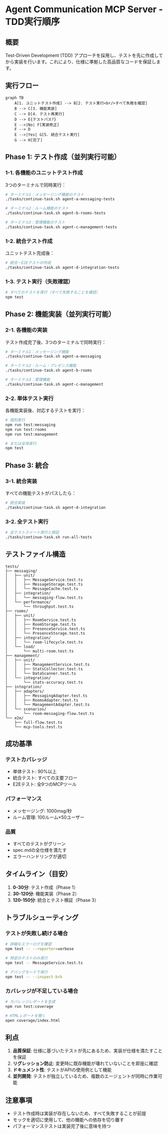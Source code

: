 # Agent Communication MCP Server - TDD実行順序

## 概要

Test-Driven Development (TDD) アプローチを採用し、テストを先に作成してから実装を行います。これにより、仕様に準拠した高品質なコードを保証します。

## 実行フロー

```mermaid
graph TB
    A[1. ユニットテスト作成] --> B[2. テスト実行<br/>すべて失敗を確認]
    B --> C[3. 機能実装]
    C --> D[4. テスト再実行]
    D --> E{テストパス?}
    E -->|No| F[実装修正]
    F --> D
    E -->|Yes| G[5. 統合テスト実行]
    G --> H[完了]
```

## Phase 1: テスト作成（並列実行可能）

### 1-1. 各機能のユニットテスト作成

3つのターミナルで同時実行：

```bash
# ターミナル1：メッセージング機能のテスト
./tasks/continue-task.sh agent-a-messaging-tests

# ターミナル2：ルーム機能のテスト
./tasks/continue-task.sh agent-b-rooms-tests

# ターミナル3：管理機能のテスト
./tasks/continue-task.sh agent-c-management-tests
```

### 1-2. 統合テスト作成

ユニットテスト完成後：

```bash
# 統合・E2Eテストの作成
./tasks/continue-task.sh agent-d-integration-tests
```

### 1-3. テスト実行（失敗確認）

```bash
# すべてのテストを実行（すべて失敗することを確認）
npm test
```

## Phase 2: 機能実装（並列実行可能）

### 2-1. 各機能の実装

テスト作成完了後、3つのターミナルで同時実行：

```bash
# ターミナル1：メッセージング機能
./tasks/continue-task.sh agent-a-messaging

# ターミナル2：ルーム・プレゼンス機能
./tasks/continue-task.sh agent-b-rooms

# ターミナル3：管理機能
./tasks/continue-task.sh agent-c-management
```

### 2-2. 単体テスト実行

各機能実装後、対応するテストを実行：

```bash
# 個別実行
npm run test:messaging
npm run test:rooms
npm run test:management

# または全体実行
npm test
```

## Phase 3: 統合

### 3-1. 統合実装

すべての機能テストがパスしたら：

```bash
# 統合実装
./tasks/continue-task.sh agent-d-integration
```

### 3-2. 全テスト実行

```bash
# 全テストスイート実行と検証
./tasks/continue-task.sh run-all-tests
```

## テストファイル構造

```
tests/
├── messaging/
│   ├── unit/
│   │   ├── MessageService.test.ts
│   │   ├── MessageStorage.test.ts
│   │   └── MessageCache.test.ts
│   ├── integration/
│   │   └── messaging-flow.test.ts
│   └── performance/
│       └── throughput.test.ts
├── rooms/
│   ├── unit/
│   │   ├── RoomService.test.ts
│   │   ├── RoomStorage.test.ts
│   │   ├── PresenceService.test.ts
│   │   └── PresenceStorage.test.ts
│   ├── integration/
│   │   └── room-lifecycle.test.ts
│   └── load/
│       └── multi-room.test.ts
├── management/
│   ├── unit/
│   │   ├── ManagementService.test.ts
│   │   ├── StatsCollector.test.ts
│   │   └── DataScanner.test.ts
│   └── integration/
│       └── stats-accuracy.test.ts
├── integration/
│   ├── adapters/
│   │   ├── MessagingAdapter.test.ts
│   │   ├── RoomsAdapter.test.ts
│   │   └── ManagementAdapter.test.ts
│   └── scenarios/
│       └── room-messaging-flow.test.ts
└── e2e/
    ├── full-flow.test.ts
    └── mcp-tools.test.ts
```

## 成功基準

### テストカバレッジ
- 単体テスト: 90%以上
- 統合テスト: すべての主要フロー
- E2Eテスト: 全9つのMCPツール

### パフォーマンス
- メッセージング: 1000msg/秒
- ルーム管理: 100ルーム×50ユーザー

### 品質
- すべてのテストがグリーン
- spec.mdの全仕様を満たす
- エラーハンドリングが適切

## タイムライン（目安）

1. **0-30分**: テスト作成（Phase 1）
2. **30-120分**: 機能実装（Phase 2）
3. **120-150分**: 統合とテスト検証（Phase 3）

## トラブルシューティング

### テストが失敗し続ける場合

```bash
# 詳細なエラーログを確認
npm test -- --reporter=verbose

# 特定のテストのみ実行
npm test -- MessageService.test.ts

# デバッグモードで実行
npm test -- --inspect-brk
```

### カバレッジが不足している場合

```bash
# カバレッジレポートを生成
npm run test:coverage

# HTMLレポートを開く
open coverage/index.html
```

## 利点

1. **品質保証**: 仕様に基づいたテストが先にあるため、実装が仕様を満たすことを保証
2. **リグレッション防止**: 変更時に既存機能が壊れていないことを即座に確認
3. **ドキュメント性**: テストがAPIの使用例として機能
4. **並列開発**: テストが独立しているため、複数のエージェントが同時に作業可能

## 注意事項

- テスト作成時は実装が存在しないため、すべて失敗することが前提
- モックを適切に使用して、他の機能への依存を切り離す
- パフォーマンステストは実装完了後に意味を持つ